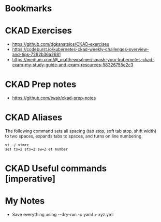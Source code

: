 # Bookmarks


# CKAD Exercises
- https://github.com/dgkanatsios/CKAD-exercises
- https://codeburst.io/kubernetes-ckad-weekly-challenges-overview-and-tips-7282b36a2681
- https://medium.com/@_matthewpalmer/smash-your-kubernetes-ckad-exam-my-study-guide-and-exam-resources-58326755e2c3


# CKAD Prep notes
- https://github.com/twajr/ckad-prep-notes


# CKAD Aliases
The following command sets all spacing (tab stop, soft tab stop, shift width) to two spaces, expands tabs to spaces, and turns on line numbering.
```
vi ~/.vimrc
set ts=2 sts=2 sw=2 et number
```


# CKAD Useful commands [imperative]



# My Notes
- Save everything using --dry-run -o yaml > xyz.yml